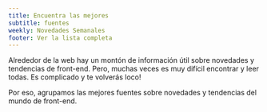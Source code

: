 ```yaml
---
title: Encuentra las mejores
subtitle: fuentes
weekly: Novedades Semanales
footer: Ver la lista completa
---
```


Alrededor de la web hay un montón de información útil sobre novedades y tendencias de front-end. Pero, muchas veces es muy difícil encontrar y leer todas. Es complicado y te volverás loco!

Por eso, agrupamos las mejores fuentes sobre novedades y tendencias del mundo de front-end.